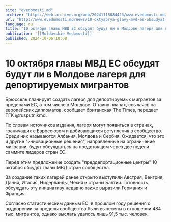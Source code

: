 ```yaml
---
site: "evedomosti.md"
archive: "https://web.archive.org/web/20241115084423/www.evedomosti.md/news/10-oktyabrya-glavy-mvd-es-obsudyat-budut-li-v-moldove-lagery"
url: "http://www.evedomosti.md/news/10-oktyabrya-glavy-mvd-es-obsudyat-budut-li-v-moldove-lagery"
language: ru
title: "10 октября главы МВД ЕС обсудят будут ли в Молдове лагеря для депортируемых мигрантов"
publication: '[[Moldavskie Vedomosti]]'
published: 2024-10-06T10:08
---
```


# 10 октября главы МВД ЕС обсудят будут ли в Молдове лагеря для депортируемых мигрантов

Брюссель планирует создать лагеря для депортируемых мигрантов за пределами ЕС, а том числе в Молдове. О таких планах, ссылаясь на европейских дипломатов, сообщает британская The Times, передает ТГК @rusputnikmd.

По словам источников издания, лагеря могут появиться в странах, граничащих с Евросоюзом и добивающихся вступления в сообщество. Среди них называются Албания, Молдова и Сербия. Ожидается, что это и другие "инновационные решения", направленные на ограничение миграции, будут обсуждаться на предстоящем через две недели саммите лидеров стран ЕС.

Перед этим предложение создать "преддепортационные центры" 10 октября обсудят главы МВД стран сообщества.

За создание таких лагерей ранее открыто выступили Австрия, Венгрия, Дания, Италия, Нидерланды, Чехия и страны Балтии. Готовность обсуждать эту инициативу недавно также выразили Германия и Франция.

Согласно статистическим данным ЕС, в прошлом году решения о выдворении за пределы сообщества были вынесены в отношении 484 тыс. мигрантов, однако выслать удалось лишь 91,5 тыс. человек.